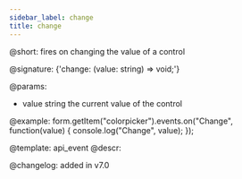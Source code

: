```yaml
---
sidebar_label: change
title: change
---          
```


@short: fires on changing the value of a control
 
@signature: {'change: (value: string) => void;'}

@params:
- value     string     the current value of the control


@example:
form.getItem("colorpicker").events.on("Change", function(value) {
    console.log("Change", value);
});


@template: api_event
@descr:

@changelog: added in v7.0
